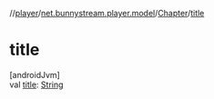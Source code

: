//[player](../../../index.md)/[net.bunnystream.player.model](../index.md)/[Chapter](index.md)/[title](title.md)

# title

[androidJvm]\
val [title](title.md): [String](https://kotlinlang.org/api/latest/jvm/stdlib/kotlin/-string/index.html)
